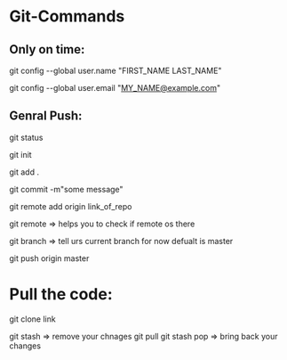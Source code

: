 # Git-Commands

## Only on time: 

git config --global user.name "FIRST_NAME LAST_NAME"

git config --global user.email "MY_NAME@example.com"


## Genral Push: 

git status

git init

git add . 

git commit -m"some message"

git remote add origin link_of_repo

git remote => helps you to check if remote os there

git branch => tell urs current branch for now defualt is master

git push origin master

# Pull the code: 

 git clone link 
 
 git stash => remove your chnages 
 git pull 
 git stash pop => bring back your changes


